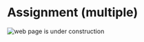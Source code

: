 # Assignment (multiple)

![web page is under construction](https://docimages.blob.core.chinacloudapi.cn/images/commingsoon20210514.jpg)
